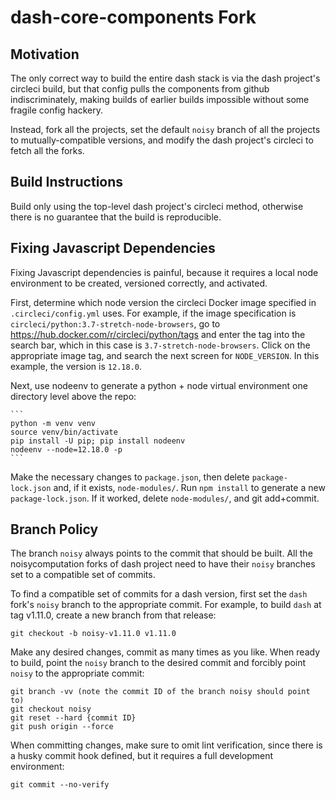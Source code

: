 # dash-core-components Fork

## Motivation

The only correct way to build the entire dash stack is via the
dash project's circleci build, but that config pulls the components
from github indiscriminately, making builds of earlier builds impossible
without some fragile config hackery.

Instead, fork all the projects, set the default `noisy` branch of all the
projects to mutually-compatible versions, and modify the dash project's
circleci to fetch all the forks.

## Build Instructions

Build only using the top-level dash project's circleci method, otherwise
there is no guarantee that the build is reproducible.

## Fixing Javascript Dependencies

Fixing Javascript dependencies is painful, because it requires a local
node environment to be created, versioned correctly, and activated.

First, determine which node version the circleci Docker image specified
in `.circleci/config.yml` uses. For example, if the image specification
is `circleci/python:3.7-stretch-node-browsers`, go to
<https://hub.docker.com/r/circleci/python/tags> and enter the tag into
the search bar, which in this case is `3.7-stretch-node-browsers`. Click
on the appropriate image tag, and search the next screen for `NODE_VERSION`.
In this example, the version is `12.18.0`.

Next, use nodeenv to generate a python + node virtual environment one
directory level above the repo:

    ```
    python -m venv venv
    source venv/bin/activate
    pip install -U pip; pip install nodeenv
    nodeenv --node=12.18.0 -p
    ```

Make the necessary changes to `package.json`, then delete `package-lock.json`
and, if it exists, `node-modules/`. Run `npm install` to generate a new
`package-lock.json`. If it worked, delete `node-modules/`, and git add+commit.

## Branch Policy

The branch `noisy` always points to the commit that should be built. All the
noisycomputation forks of dash project need to have their `noisy` branches set
to a compatible set of commits.

To find a compatible set of commits for a dash version, first set the `dash`
fork's `noisy` branch to the appropriate commit. For example, to build `dash`
at tag v1.11.0, create a new branch from that release:

    git checkout -b noisy-v1.11.0 v1.11.0

Make any desired changes, commit as many times as you like. When ready to build,
point the `noisy` branch to the desired commit and forcibly point `noisy` to
the appropriate commit:

    git branch -vv (note the commit ID of the branch noisy should point to)
    git checkout noisy
    git reset --hard {commit ID}
    git push origin --force

When committing changes, make sure to omit lint verification, since there is
a husky commit hook defined, but it requires a full development environment:

    git commit --no-verify
